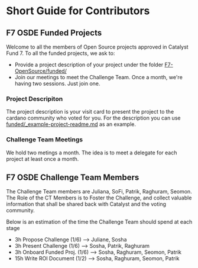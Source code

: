 # Short Guide for Contributors

## F7 OSDE Funded Projects

Welcome to all the members of Open Source projects approved in Catalyst Fund 7. 
To all the funded projects, we ask to:

- Provide a project description of your project under the folder [F7-OpenSource/funded/](funded/)
- Join our meetings to meet the Challenge Team. Once a month, we're having two sessions. Just join one. 


### Project Descripiton
The project description is your visit card to present the project to the cardano community who voted for you.
For the description you can use [funded/_example-project-readme.md](_example-project-readme.md) as an example. 

### Challenge Team Meetings
We hold two metings a month. The idea is to meet a delegate for each project at least once a month.


## F7 OSDE Challenge Team Members

The Challenge Team members are Juliana, SoFi, Patrik, Raghuram, Seomon. 
The Role of the CT Members is to Foster the Challenge, and collect valuable information that shall be shared back with Catalyst and the voting community. 

Below is an estimation of the time the Challenge Team should spend at each stage
- 3h  Propose Challenge    (1/6) --> Juliane, Sosha
- 3h  Present Challenge    (1/6) --> Sosha, Patrik, Raghuram
- 3h  Onboard Funded Proj. (1/6) --> Sosha, Raghuram, Seomon, Patrik
- 15h Write ROI Document   (1/2) --> Sosha, Raghuram, Seomon, Patrik
